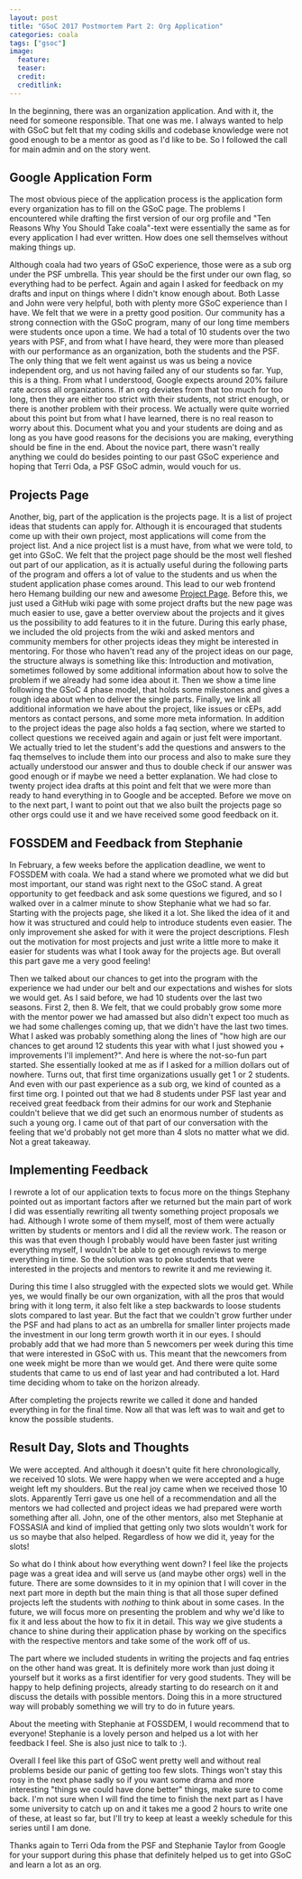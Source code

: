 ```yaml
---
layout: post
title: "GSoC 2017 Postmortem Part 2: Org Application"
categories: coala
tags: ["gsoc"]
image:
  feature:
  teaser:
  credit:
  creditlink:
---
```


In the beginning, there was an organization application.
And with it, the need for someone responsible.
That one was me.
I always wanted to help with GSoC but felt that my coding skills and
codebase knowledge were not good enough to be a mentor as good as
I'd like to be.
So I followed the call for main admin and on the story went.

Google Application Form
-----------------------
The most obvious piece of the application process is the application
form every organization has to fill on the GSoC page.
The problems I encountered while drafting the first version of our org
profile and "Ten Reasons Why You Should Take coala"-text were
essentially the same as for every application I had ever written.
How does one sell themselves without making things up.

Although coala had two years of GSoC experience, those were as a sub
org under the PSF umbrella.
This year should be the first under our own flag, so everything had to
be perfect.
Again and again I asked for feedback on my drafts and input on things
where I didn't know enough about. Both Lasse and John were very helpful,
both with plenty more GSoC experience than I have.
We felt that we were in a pretty good position.
Our community has a strong connection with the GSoC program, many of our
long time members were students once upon a time.
We had a total of 10 students over the two years with PSF, and from
what I have heard, they were more than pleased with our performance as
an organization, both the students and the PSF.
The only thing that we felt went against us was us being a novice
independent org, and us not having failed any of our students so far.
Yup, this is a thing.
From what I understood, Google expects around 20% failure rate across
all organizations.
If an org deviates from that too much for too long, then they are either
too strict with their students, not strict enough, or there is another
problem with their process.
We actually were quite worried about this point but from what I have
learned, there is no real reason to worry about this.
Document what you and your students are doing and as long as you have
good reasons for the decisions you are making, everything should be
fine in the end.
About the novice part, there wasn't really anything we could do besides
pointing to our past GSoC experience and hoping that Terri Oda, a PSF
GSoC admin, would vouch for us.

Projects Page
-------------

Another, big, part of the application is the projects page.
It is a list of project ideas that students can apply for.
Although it is encouraged that students come up with their own project,
most applications will come from the project list.
And a nice project list is a must have, from what we were told, to get
into GSoC.
We felt that the project page should be the most well fleshed out part
of our application, as it is actually useful during the following parts
of the program and offers a lot of value to the students and us when
the student application phase comes around.
This lead to our web frontend hero Hemang building our new and awesome
[Project Page](projects.coala.io).
Before this, we just used a GitHub wiki page with some project drafts
but the new page was much easier to use, gave a better overview about
the projects and it gives us the possibility to add features to it in
the future.
During this early phase, we included the old projects from the wiki and
asked mentors and community members for other projects ideas they might
be interested in mentoring.
For those who haven't read any of the project ideas on our page, the
structure always is something like this:
Introduction and motivation, sometimes followed by some additional
information about how to solve the problem if we already had some idea
about it.
Then we show a time line following the GSoC 4 phase model, that holds
some milestones and gives a rough idea about when to deliver the single
parts.
Finally, we link all additional information we have about the project,
like issues or cEPs, add mentors as contact persons, and some more meta
information.
In addition to the project ideas the page also holds a faq section,
where we started to collect questions we received again and again or
just felt were important.
We actually tried to let the student's add the questions and answers
to the faq themselves to include them into our process and also to make
sure they actually understood our answer and thus to double check if
our answer was good enough or if maybe we need a better explanation.
We had close to twenty project idea drafts at this point and felt that
we were more than ready to hand everything in to Google and be accepted.
Before we move on to the next part, I want to point out that we also
built the projects page so other orgs could use it and we have received
some good feedback on it.

FOSSDEM and Feedback from Stephanie
-----------------------------------

In February, a few weeks before the application deadline, we went to
FOSSDEM with coala.
We had a stand where we promoted what we did but most important, our
stand was right next to the GSoC stand.
A great opportunity to get feedback and ask some questions we figured,
and so I walked over in a calmer minute to show Stephanie what we had
so far.
Starting with the projects page, she liked it a lot.
She liked the idea of it and how it was structured and could help to
introduce students even easier.
The only improvement she asked for with it were the project
descriptions.
Flesh out the motivation for most projects and just write a little more
to make it easier for students was what I took away for the projects
age.
But overall this part gave me a very good feeling!

Then we talked about our chances to get into the program with the
experience we had under our belt and our expectations and wishes for
slots we would get.
As I said before, we had 10 students over the last two seasons.
First 2, then 8.
We felt, that we could probably grow some more with the mentor power we
had amassed but also didn't expect too much as we had some challenges
coming up, that we didn't have the last two times.
What I asked was probably something along the lines of "how high are
our chances to get around 12 students this year with what I just showed
you + improvements I'll implement?".
And here is where the not-so-fun part started.
She essentially looked at me as if I asked for a million dollars out of
nowhere.
Turns out, that first time organizations usually get 1 or 2 students.
And even with our past experience as a sub org, we kind of counted as
a first time org.
I pointed out that we had 8 students under PSF last year and received
great feedback from their admins for our work and Stephanie couldn't
believe that we did get such an enormous number of students as such a
young org.
I came out of that part of our conversation with the feeling that we'd
probably not get more than 4 slots no matter what we did.
Not a great takeaway.

Implementing Feedback
---------------------
I rewrote a lot of our application texts to focus more on the things
Stephany pointed out as important factors after we returned but the
main part of work I did was essentially rewriting all twenty something
project proposals we had.
Although I wrote some of them myself, most of them were actually written
by students or mentors and I did all the review work.
The reason or this was that even though I probably would have been
faster just writing everything myself, I wouldn't be able to get enough
reviews to merge everything in time.
So the solution was to poke students that were interested in the
projects and mentors to rewrite it and me reviewing it.

During this time I also struggled with the expected slots we would get.
While yes, we would finally be our own organization, with all the pros
that would bring with it long term, it also felt like a step backwards
to loose students slots compared to last year.
But the fact that we couldn't grow further under the PSF and had plans
to act as an umbrella for smaller linter projects made the investment
in our long term growth worth it in our eyes.
I should probably add that we had more than 5 newcomers per week during
this time that were interested in GSoC with us.
This meant that the newcomers from one week might be more than we would
get.
And there were quite some students that came to us end of last year and
had contributed a lot.
Hard time deciding whom to take on the horizon already.

After completing the projects rewrite we called it done and handed
everything in for the final time.
Now all that was left was to wait and get to know the possible students.

Result Day, Slots and Thoughts
------------------------------
We were accepted.
And although it doesn't quite fit here chronologically, we received 10
slots.
We were happy when we were accepted and a huge weight left my shoulders.
But the real joy came when we received those 10 slots.
Apparently Terri gave us one hell of a recommendation and all the
mentors we had collected and project ideas we had prepared were worth
something after all.
John, one of the other mentors, also met Stephanie at FOSSASIA and kind
of implied that getting only two slots wouldn't work for us so maybe
that also helped.
Regardless of how we did it, yeay for the slots!

So what do I think about how everything went down?
I feel like the projects page was a great idea and will serve us (and
maybe other orgs) well in the future.
There are some downsides to it in my opinion that I will cover in the
next part more in depth but the main thing is that all those super
defined projects left the students with *nothing* to think about in some
cases.
In the future, we will focus more on presenting the problem and why we'd
like to fix it and less about the how to fix it in detail.
This way we give students a chance to shine during their application
phase by working on the specifics with the respective mentors and take
some of the work off of us.

The part where we included students in writing the projects and faq
entries on the other hand was great.
It is definitely more work than just doing it yourself but it works as
a first identifier for very good students.
They will be happy to help defining projects, already starting to do
research on it and discuss the details with possible mentors.
Doing this in a more structured way will probably something we will try
to do in future years.

About the meeting with Stephanie at FOSSDEM, I would recommend that to
everyone!
Stephanie is a lovely person and helped us a lot with her feedback I
feel.
She is also just nice to talk to :).

Overall I feel like this part of GSoC went pretty well and without real
problems beside our panic of getting too few slots.
Things won't stay this rosy in the next phase sadly so if you want some
drama and more interesting "things we could have done better" things,
make sure to come back.
I'm not sure when I will find the time to finish the next part as
I have some university to catch up on and it takes me a good 2 hours to
 write one of these, at least so far, but I'll try to keep at least a
weekly schedule for this series until I am done.

Thanks again to Terri Oda from the PSF and Stephanie Taylor from Google
for your support during this phase that definitely helped us to get
into GSoC and learn a lot as an org.
